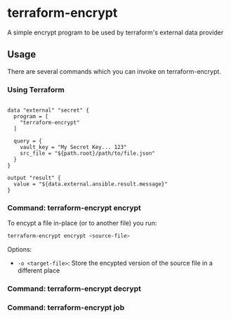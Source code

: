# terraform-encrypt
A simple encrypt program to be used by terraform's external data provider

## Usage

There are several commands which you can invoke on terraform-encrypt.

### Using Terraform

````hcl

data "external" "secret" {
  program = [
    "terraform-encrypt"
  ]
  
  query = {
    vault_key = "My Secret Key... 123"
    src_file = "${path.root}/path/to/file.json"
  }
}

output "result" {
  value = "${data.external.ansible.result.message}"
}

````

### Command: terraform-encrypt encrypt

To encypt a file in-place (or to another file) you run:

```bash
terraform-encrypt encrypt <source-file>
```

Options:

- `-o <target-file>`: Store the encypted version of the source file in a different place

### Command: terraform-encrypt decrypt

### Command: terraform-encrypt job